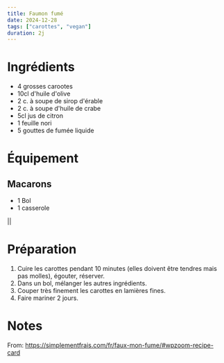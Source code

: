 ```yaml
---
title: Faumon fumé
date: 2024-12-28
tags: ["carottes", "vegan"]
duration: 2j
---
```


# Ingrédients

+ 4 grosses carootes
+ 10cl d'huile d'olive
+ 2 c. à soupe de sirop d'érable
+ 2 c. à soupe d'huile de crabe
+ 5cl jus de citron
+ 1 feuille nori
+ 5 gouttes de fumée liquide

# Équipement

## Macarons

+ 1 Bol
+ 1 casserole

||
# Préparation

1. Cuire les carottes pendant 10 minutes (elles doivent être tendres mais pas molles), égouter, réserver.
2. Dans un bol, mélanger les autres ingrédients.
3. Couper très finement les carottes en lamières fines.
4. Faire mariner 2 jours.

# Notes

From: https://simplementfrais.com/fr/faux-mon-fume/#wpzoom-recipe-card
